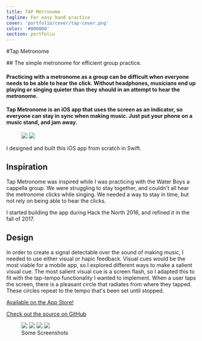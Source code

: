 ```yaml
---
title: TAP Metronome
tagline: For easy band practice
cover: 'portfolio/cover/tap-cover.png'
color: '#000000'
section: portfolio
---
```


#Tap Metronome

<div class="tldr" markdown=1>
<!-- WHAT -->
## The simple metronome for efficient group practice.

<!-- WHY -->
#### Practicing with a metronome as a group can be difficult when everyone needs to be able to hear the click. Without headphones, musicians end up playing or singing quieter than they should in an attempt to hear the metronome.

<!-- HOW -->
#### Tap Metronome is an iOS app that uses the screen as an indicator, so everyone can stay in sync when making music. Just put your phone on a music stand, and jam away.
</div>


<figure class='folio_image' id='hero'>
	<img id="hero-iso" src='../includes/portfolio_images/tap/tap-metronome.png'>
	<img id="hero-iso-crop" src='../includes/portfolio_images/tap/tap-metronome-crop.png'>
<figcaption></figcaption>
</figure>

I designed and built this iOS app from scratch in Swift.

## Inspiration

Tap Metronome was inspired while I was practicing with the Water Boys a cappella group. We were struggling to stay together, and couldn't all hear the metronome clicks while singing. We needed a way to stay in time, but not rely on being able to hear the clicks.

I started building the app during Hack the North 2016, and refined it in the fall of 2017. 

## Design

In order to create a signal detectable over the sound of making music, I needed to use either visual or hapic feedback. Visual cues would be the most viable for a mobile app, so I explored different ways to make a salient visual cue. The most salient visual cue is a screen flash, so I adapted this to fit with the tap-tempo functionality I wanted to implement. When a user taps the screen, there is a pleasant circle that radiates from where they tapped. These circles repeat to the tempo that's been set until stopped.


<a href="https://itunes.apple.com/us/app/tap-metronome/id1300298573?">Available on the App Store!</a>

<a href="https://github.com/Adam93MT/TAP-Metronome">Check out the source on GitHub</a>


<figure class='folio_image multi-image' id='img1'>
	<img src='../includes/portfolio_images/tap/tap-metronome-crop.png'>
	<img src='../includes/portfolio_images/tap/tap-metronome-slider-crop.png'>
	<img src='../includes/portfolio_images/tap/tap-metronome-hidden-crop.png'>
	<img src='../includes/portfolio_images/tap/tap-metronome-settings-crop.png'>
<figcaption>Some Screenshots</figcaption>
</figure>